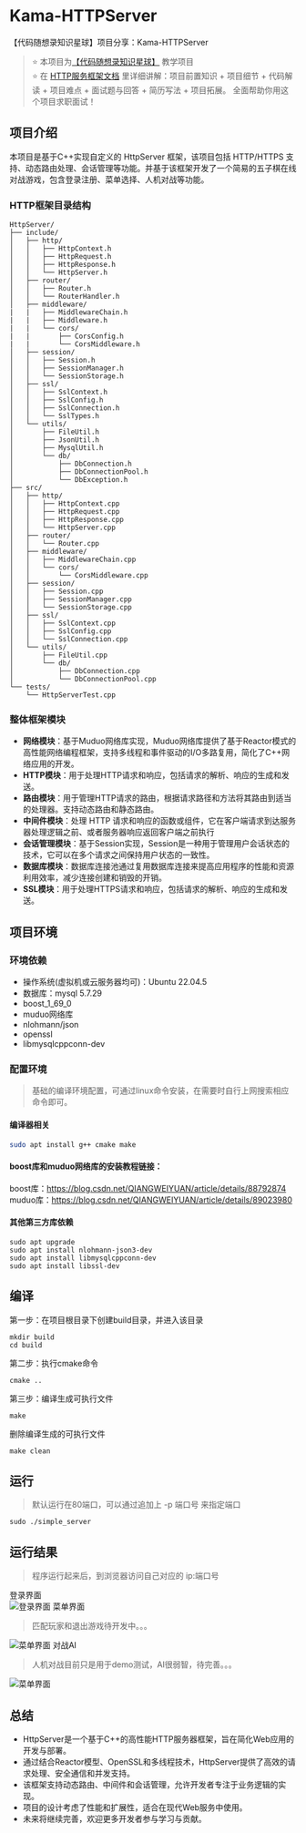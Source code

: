 # Kama-HTTPServer
【代码随想录知识星球】项目分享：Kama-HTTPServer

>⭐️ 本项目为[【代码随想录知识星球】](https://programmercarl.com/other/kstar.html) 教学项目  
>⭐️ 在 [HTTP服务框架文档](https://www.programmercarl.com/other/project_http.html) 里详细讲解：项目前置知识 + 项目细节 + 代码解读 + 项目难点 + 面试题与回答 + 简历写法 + 项目拓展。 全面帮助你用这个项目求职面试！
## 项目介绍
本项目是基于C++实现自定义的 HttpServer 框架，该项目包括 HTTP/HTTPS 支持、动态路由处理、会话管理等功能。并基于该框架开发了一个简易的五子棋在线对战游戏，包含登录注册、菜单选择、人机对战等功能。
### HTTP框架目录结构
```
HttpServer/
├── include/
│   ├── http/
│   │   ├── HttpContext.h
│   │   ├── HttpRequest.h
│   │   ├── HttpResponse.h
│   │   └── HttpServer.h
│   ├── router/
│   │   ├── Router.h
│   │   └── RouterHandler.h
│   ├── middleware/
|   |   ├── MiddlewareChain.h
|   |   ├── Middleware.h
|   |   └── cors/
|   |       ├── CorsConfig.h
|   |       └── CorsMiddleware.h
│   ├── session/                
│   │   ├── Session.h
│   │   ├── SessionManager.h
│   │   └── SessionStorage.h
│   ├── ssl/
│   │   ├── SslContext.h
│   │   ├── SslConfig.h
│   │   ├── SslConnection.h
│   │   └── SslTypes.h
│   └── utils/
│       ├── FileUtil.h
│       ├── JsonUtil.h
│       ├── MysqlUtil.h
│       └── db/
│           ├── DbConnection.h
│           ├── DbConnectionPool.h
│           └── DbException.h
├── src/
│   ├── http/
│   │   ├── HttpContext.cpp
│   │   ├── HttpRequest.cpp
│   │   ├── HttpResponse.cpp
│   │   └── HttpServer.cpp
│   ├── router/
│   │   └── Router.cpp
│   ├── middleware/
│   │   ├── MiddlewareChain.cpp
│   │   └── cors/
│   │       └── CorsMiddleware.cpp
│   ├── session/                
│   │   ├── Session.cpp
│   │   ├── SessionManager.cpp
│   │   └── SessionStorage.cpp
│   ├── ssl/
│   │   ├── SslContext.cpp
│   │   ├── SslConfig.cpp
│   │   └── SslConnection.cpp
│   └── utils/
│       ├── FileUtil.cpp
│       └── db/
│           ├── DbConnection.cpp
│           └── DbConnectionPool.cpp
└── tests/
    └── HttpServerTest.cpp
```
### 整体框架模块
- **网络模块**：基于Muduo网络库实现，Muduo网络库提供了基于Reactor模式的高性能网络编程框架，支持多线程和事件驱动的I/O多路复用，简化了C++网络应用的开发。
- **HTTP模块**：用于处理HTTP请求和响应，包括请求的解析、响应的生成和发送。
- **路由模块**：用于管理HTTP请求的路由，根据请求路径和方法将其路由到适当的处理器。支持动态路由和静态路由。
- **中间件模块**：处理 HTTP 请求和响应的函数或组件，它在客户端请求到达服务器处理逻辑之前、或者服务器响应返回客户端之前执行
- **会话管理模块**：基于Session实现，Session是一种用于管理用户会话状态的技术，它可以在多个请求之间保持用户状态的一致性。
- **数据库模块**：数据库连接池通过复用数据库连接来提高应用程序的性能和资源利用效率，减少连接创建和销毁的开销。
- **SSL模块**：用于处理HTTPS请求和响应，包括请求的解析、响应的生成和发送。

## 项目环境
### 环境依赖
- 操作系统(虚拟机或云服务器均可)：Ubuntu 22.04.5
- 数据库：mysql 5.7.29
- boost_1_69_0
- muduo网络库
- nlohmann/json
- openssl
- libmysqlcppconn-dev

### 配置环境
>基础的编译环境配置，可通过linux命令安装，在需要时自行上网搜索相应命令即可。
#### 编译器相关
```sh
sudo apt install g++ cmake make
```  
#### boost库和muduo网络库的安装教程链接：  
boost库：https://blog.csdn.net/QIANGWEIYUAN/article/details/88792874  
muduo库：https://blog.csdn.net/QIANGWEIYUAN/article/details/89023980  
#### 其他第三方库依赖
```
sudo apt upgrade
sudo apt install nlohmann-json3-dev
sudo apt install libmysqlcppconn-dev
sudo apt install libssl-dev
```

## 编译
第一步：在项目根目录下创建build目录，并进入该目录
```
mkdir build
cd build
```
第二步：执行cmake命令
```
cmake ..
```
第三步：编译生成可执行文件
```
make
```  
删除编译生成的可执行文件
```
make clean
```  
## 运行
> 默认运行在80端口，可以通过追加上 -p 端口号 来指定端口
```
sudo ./simple_server
```  

## 运行结果
> 程序运行起来后，到浏览器访问自己对应的 ip:端口号  

登录界面  
![登录界面](images/image1.jpg)
菜单界面  
> 匹配玩家和退出游戏待开发中。。。 </br>

![菜单界面](images/image2.jpg)
对战AI  
> 人机对战目前只是用于demo测试，AI很弱智，待完善。。。  

![菜单界面](images/image3.jpg) 

## 总结
- HttpServer是一个基于C++的高性能HTTP服务器框架，旨在简化Web应用的开发与部署。
- 通过结合Reactor模型、OpenSSL和多线程技术，HttpServer提供了高效的请求处理、安全通信和并发支持。
- 该框架支持动态路由、中间件和会话管理，允许开发者专注于业务逻辑的实现。
- 项目的设计考虑了性能和扩展性，适合在现代Web服务中使用。
- 未来将继续完善，欢迎更多开发者参与学习与贡献。



